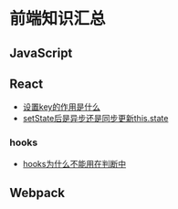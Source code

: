 # 前端知识汇总

## JavaScript

## React
- [设置key的作用是什么](./react/设置key的作用是什么.md)
- [setState后是异步还是同步更新this.state](./react/setState后是异步还是同步更新this.state.md)
### hooks
- [hooks为什么不能用在判断中](./react/hooks/hooks为什么不能用在判断中.md)

## Webpack

